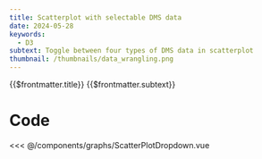 ```yaml
---
title: Scatterplot with selectable DMS data
date: 2024-05-28
keywords:
  - D3
subtext: Toggle between four types of DMS data in scatterplot
thumbnail: /thumbnails/data_wrangling.png
---
```


<script setup>
  import ScatterPlotDropdown from '/components/graphs/ScatterPlotDropdown.vue';
</script>

<FigureTitle>{{$frontmatter.title}}</FigureTitle>
<SubtitleHeader>{{$frontmatter.subtext}}</SubtitleHeader>
<D3PlotContainer>
  <ScatterPlotDropdown/>
</D3PlotContainer>

<div class='code-below-figure'>

# Code

<<< @/components/graphs/ScatterPlotDropdown.vue

</div>